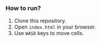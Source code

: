 ### How to run?

1. Clone this repository.
2. Open `index.html` in your browser.
3. Use `WASD` keys to move cells.

